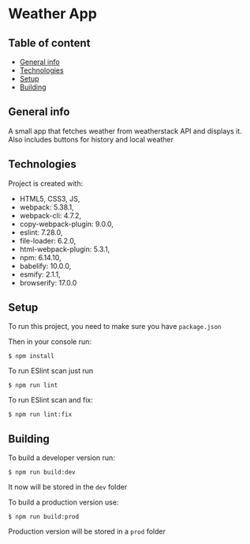 # Weather App

## Table of content

* [General info](#general-info)
* [Technologies](#technologies)
* [Setup](#setup)
* [Building](#building)

## General info 

A small app that fetches weather from weatherstack API and displays it. Also includes buttons for history and local weather

## Technologies 

Project is created with:
* HTML5, CSS3, JS, 
* webpack: 5.38.1,
* webpack-cli: 4.7.2,
* copy-webpack-plugin: 9.0.0,
* eslint: 7.28.0,
* file-loader: 6.2.0,
* html-webpack-plugin: 5.3.1,
* npm: 6.14.10,
* babelify: 10.0.0,
* esmify: 2.1.1,
* browserify: 17.0.0

## Setup
To run this project, you need to make sure you have `package.json`

Then in your console run: 
```
$ npm install
```

To run ESlint scan just run 

```
$ npm run lint
```
To run ESlint scan and fix:

```
$ npm run lint:fix
```
## Building

To build a developer version run:

```
$ npm run build:dev
```
It now will be stored in the `dev` folder

To build a production version use:

```
$ npm run build:prod
```
Production version will be stored in a `prod` folder
